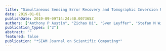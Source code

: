 ```yaml
---
title: "Simultaneous Sensing Error Recovery and Tomographic Inversion Using an Optimization-Based Approach"
date: 2019-01-01
publishDate: 2019-09-09T14:24:40.007365Z
authors: ["Anthony P Austin", "Zichao Di", "Sven Leyffer", "Stefan M Wild"]
publication_types: ["2"]
abstract: ""
featured: false
publication: "*SIAM Journal on Scientific Computing*"
---
```


